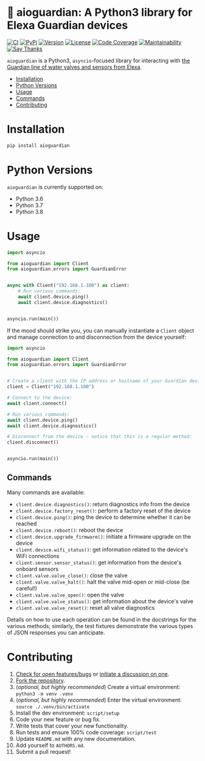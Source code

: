 # 🚰 aioguardian: A Python3 library for Elexa Guardian devices

[![CI](https://github.com/bachya/aioguardian/workflows/CI/badge.svg)](https://github.com/bachya/aioguardian/actions)
[![PyPi](https://img.shields.io/pypi/v/aioguardian.svg)](https://pypi.python.org/pypi/aioguardian)
[![Version](https://img.shields.io/pypi/pyversions/aioguardian.svg)](https://pypi.python.org/pypi/aioguardian)
[![License](https://img.shields.io/pypi/l/aioguardian.svg)](https://github.com/bachya/aioguardian/blob/master/LICENSE)
[![Code Coverage](https://codecov.io/gh/bachya/aioguardian/branch/master/graph/badge.svg)](https://codecov.io/gh/bachya/aioguardian)
[![Maintainability](https://api.codeclimate.com/v1/badges/a03c9e96f19a3dc37f98/maintainability)](https://codeclimate.com/github/bachya/aioguardian/maintainability)
[![Say Thanks](https://img.shields.io/badge/SayThanks-!-1EAEDB.svg)](https://saythanks.io/to/bachya)

`aioguardian` is a Python3, `asyncio`-focused library for interacting with
[the Guardian line of water valves and sensors from Elexa](http://getguardian.com).

- [Installation](#installation)
- [Python Versions](#python-versions)
- [Usage](#usage)
- [Commands](#commands)
- [Contributing](#contributing)

# Installation

```python
pip install aioguardian
```

# Python Versions

`aioguardian` is currently supported on:

* Python 3.6
* Python 3.7
* Python 3.8 

# Usage

```python
import asyncio

from aioguardian import Client
from aioguardian.errors import GuardianError


async with Client("192.168.1.100") as client:
    # Run various commands:
    await client.device.ping()
    await client.device.diagnostics()


asyncio.run(main())
```

If the mood should strike you, you can manually instantiate a `Client` object and manage
connection to and disconnection from the device yourself:

```python
import asyncio

from aioguardian import Client
from aioguardian.errors import GuardianError


# Create a client with the IP address or hostname of your Guardian device:
client = Client("192.168.1.100")

# Connect to the device:
await client.connect()

# Run various commands:
await client.device.ping()
await client.device.diagnostics()

# Disconnect from the device – notice that this is a regular method:
client.disconnect()


asyncio.run(main())
```
## Commands

Many commands are available:

* `client.device.diagnostics()`: return diagnostics info from the device
* `client.device.factory_reset()`: perform a factory reset of the device
* `client.device.ping()`: ping the device to determine whether it can be reached
* `client.device.reboot()`: reboot the device
* `client.device.upgrade_firmware()`: initiate a firmware upgrade on the device
* `client.device.wifi_status()`: get information related to the device's WiFi connections
* `client.sensor.sensor_status()`: get information from the device's onboard sensors
* `client.valve.valve_close()`: close the valve
* `client.valve.valve_halt()`: halt the valve mid-open or mid-close (be careful!)
* `client.valve.valve_open()`: open the valve
* `client.valve.valve_status()`: get information about the device's valve
* `client.valve.valve_reset()`: reset all valve diagnostics

Details on how to use each operation can be found in the docstrings for the various
methods; similarly, the test fixtures demonstrate the various types of JSON responses
you can anticipate.

# Contributing

1. [Check for open features/bugs](https://github.com/bachya/aioguardian/issues)
  or [initiate a discussion on one](https://github.com/bachya/aioguardian/issues/new).
2. [Fork the repository](https://github.com/bachya/aioguardian/fork).
3. (_optional, but highly recommended_) Create a virtual environment: `python3 -m venv .venv`
4. (_optional, but highly recommended_) Enter the virtual environment: `source ./.venv/bin/activate`
5. Install the dev environment: `script/setup`
6. Code your new feature or bug fix.
7. Write tests that cover your new functionality.
8. Run tests and ensure 100% code coverage: `script/test`
9. Update `README.md` with any new documentation.
10. Add yourself to `AUTHORS.md`.
11. Submit a pull request!
